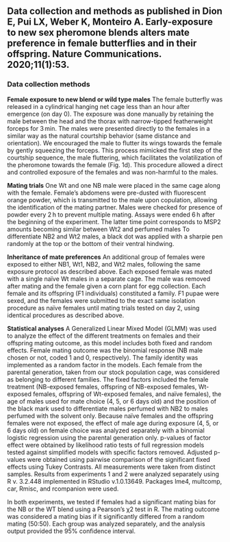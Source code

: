 ## Data collection and methods as published in Dion E, Pui LX, Weber K, Monteiro A. Early-exposure to new sex pheromone blends alters mate preference in female butterflies and in their offspring. Nature Communications. 2020;11(1):53.

### Data collection methods
**Female exposure to new blend or wild type males**
The female butterfly was released in a cylindrical hanging net cage less than an hour after emergence (on day 0). 
The exposure was done manually by retaining the male between the head and the thorax with narrow-tipped featherweight forceps for 3 min. 
The males were presented directly to the females in a similar way as the natural courtship behavior (same distance and orientation). 
We encouraged the male to flutter its wings towards the female by gently squeezing the forceps. 
This process mimicked the first step of the courtship sequence, the male fluttering, which facilitates the volatilization of the pheromone towards the female (Fig. 1d).
This procedure allowed a direct and controlled exposure of the females and was non-harmful to the males. 

**Mating trials**
One Wt and one NB male were placed in the same cage along with the female. 
Female’s abdomens were pre-dusted with fluorescent orange powder, which is transmitted to the male upon copulation, allowing the identification of the mating partner.
Males were checked for presence of powder every 2 h to prevent multiple mating. 
Assays were ended 6 h after the beginning of the experiment. 
The latter time point corresponds to MSP2 amounts becoming similar between Wt2 and perfumed males 
To differentiate NB2 and Wt2 males, a black dot was applied with a sharpie pen randomly at the top or the bottom of their ventral hindwing. 

**Inheritance of mate preferences**
An additional group of females were exposed to either NB1, Wt1, NB2, and Wt2 males, following the same exposure protocol as described above. 
Each exposed female was mated with a single naïve Wt males in a separate cage. 
The male was removed after mating and the female given a corn plant for egg collection.
Each female and its offspring (F1 individuals) constituted a family.
F1 pupae were sexed, and the females were submitted to the exact same isolation procedure as naïve females until mating trials tested on day 2, using identical procedures as described above. 

**Statistical analyses**
A Generalized Linear Mixed Model (GLMM) was used to analyze the effect of the different treatments on females and their offspring mating outcome, as this model includes both fixed and random effects.
Female mating outcome was the binomial response (NB male chosen or not, coded 1 and 0, respectively). 
The family identity was implemented as a random factor in the models. 
Each female from the parental generation, taken from our stock population cage, was considered as belonging to different families. 
The fixed factors included the female treatment (NB-exposed females, offspring of NB-exposed females, Wt-exposed females, offspring of Wt-exposed females, and naïve females), the age of males used for mate choice (4, 5, or 6 days old) and the position of the black mark used to differentiate males perfumed with NB2 to males perfumed with the solvent only.
Because naïve females and the offspring females were not exposed, the effect of male age during exposure (4, 5, or 6 days old) on female choice was analyzed separately with a binomial logistic regression using the parental generation only. 
p-values of factor effect were obtained by likelihood ratio tests of full regression models tested against simplified models with specific factors removed. 
Adjusted p-values were obtained using pairwise comparison of the significant fixed effects using Tukey Contrasts. 
All measurements were taken from distinct samples. 
Results from experiments 1 and 2 were analyzed separately using R v. 3.2.448 implemented in RStudio v.1.0.13649. 
Packages lme4, multcomp, car, Rmisc, and rcompanion were used.

In both experiments, we tested if females had a significant mating bias for the NB or the WT blend using a Pearson’s χ2 test in R.
The mating outcome was considered a mating bias if it significantly differed from a random mating (50:50). 
Each group was analyzed separately, and the analysis output provided the 95% confidence interval.


